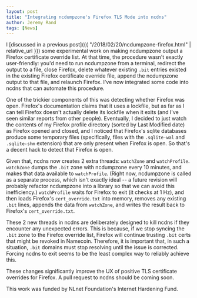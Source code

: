 ```yaml
---
layout: post
title: "Integrating ncdumpzone's Firefox TLS Mode into ncdns"
author: Jeremy Rand
tags: [News]
---
```


I [discussed in a previous post]({{ "/2018/02/20/ncdumpzone-firefox.html" | relative_url }}) some experimental work on making ncdumpzone output a Firefox certificate override list.  At that time, the procedure wasn't exactly user-friendly: you'd need to run ncdumpzone from a terminal, redirect the output to a file, close Firefox, delete whatever existing `.bit` entries existed in the existing Firefox certificate override file, append the ncdumpzone output to that file, and relaunch Firefox.  I've now integrated some code into ncdns that can automate this procedure.

One of the trickier components of this was detecting whether Firefox was open.  Firefox's documentation claims that it uses a lockfile, but as far as I can tell Firefox doesn't actually delete its lockfile when it exits (and I've seen similar reports from other people).  Eventually, I decided to just watch the contents of my Firefox profile directory (sorted by Last Modified date) as Firefox opened and closed, and I noticed that Firefox's sqlite databases produce some temporary files (specifically, files with the `.sqlite-wal` and `.sqlite-shm` extension) that are only present when Firefox is open.  So that's a decent hack to detect that Firefox is open.

Given that, ncdns now creates 2 extra threads: `watchZone` and `watchProfile`.  `watchZone` dumps the `.bit` zone with ncdumpzone every 10 minutes, and makes that data available to `watchProfile`.  (Right now, ncdumpzone is called as a separate process, which isn't exactly ideal -- a future revision will probably refactor ncdumpzone into a library so that we can avoid this inefficiency.)  `watchProfile` waits for Firefox to exit (it checks at 1 Hz), and then loads Firefox's `cert_override.txt` into memory, removes any existing `.bit` lines, appends the data from `watchZone`, and writes the result back to Firefox's `cert_override.txt`.

These 2 new threads in ncdns are deliberately designed to kill ncdns if they encounter any unexpected errors.  This is because, if we stop syncing the `.bit` zone to the Firefox override list, Firefox will continue trusting `.bit` certs that might be revoked in Namecoin.  Therefore, it is important that, in such a situation, `.bit` domains must stop resolving until the issue is corrected.  Forcing ncdns to exit seems to be the least complex way to reliably achieve this.

These changes significantly improve the UX of positive TLS certificate overrides for Firefox.  A pull request to ncdns should be coming soon.

This work was funded by NLnet Foundation's Internet Hardening Fund.
